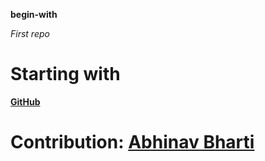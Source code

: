 __begin-with__

_First repo_

# Starting with

[__GitHub__](www.github.com)
##
# Contribution: [Abhinav Bharti](https://github.com/abhinav23484)
